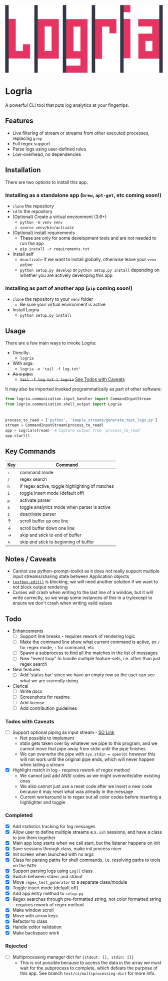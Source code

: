 ![Logria Logo](/branding/logria.png)

# Logria

A powerful CLI tool that puts log analytics at your fingertips.

## Features

- Live filtering of stream or streams from other executed processes, replacing `grep`
- Full regex support
- Parse logs using user-defined rules
- Low-overhead, no dependencies

## Installation

There are two options to install this app.

### Installing as a standalone app (`brew`, `apt-get`, etc coming soon!)

- `clone` the repository
- `cd` to the repository
- (Optional) Create a virtual environment (3.6+)
  - `python -m venv venv`
  - `source venv/bin/activate`
- (Optional) install requirements
  - These are only for some development tools and are not needed to run the app
  - `pip install -r requirements.txt`
- Install self
  - `deactivate` if we want to install globally, otherwise leave your `venv` active
  - `python setup.py develop` or `python setup.py install` depending on whether you are actively developing this app

### Installing as part of another app (`pip` coming soon!)

- `clone` the repository to your `venv` folder
  - Be sure your virtual environment is active
- Install Logria
  - `python setup.py install`

## Usage

There are a few main ways to invoke Logria:

- Directly:
  - `logria`
- With args:
  - `logria -e 'tail -f log.txt'`
- ~~As a pipe:~~
  - ~~`tail -f log.txt | logria`~~ [See Todos with Caveats](#todos-with-caveats)

It may also be imported invoked programmatically as part of other software:

```python
from logria.communication.input_handler import CommandInputStream
from logria.communication.shell_output import Logria


process_to_read = ['python', 'sample_streams/generate_test_logs.py']
stream = CommandInputStream(process_to_read)
app = Logria(stream)  # Capture output from `process_to_read`
app.start()
```

## Key Commands

| Key | Command |
|--|--|
| `:` | command mode |
| `/` | regex search |
| `h` | if regex active, toggle highlighting of matches |
| `i` | toggle insert mode (default off) |
| `p` | activate parser |
| `a` | toggle analytics mode when parser is active |
| `z` | deactivate parser |
| ↑ | scroll buffer up one line |
| ↓ | scroll buffer down one line |
| → | skip and stick to end of buffer |
| ← | skip and stick to beginning of buffer |

## Notes / Caveats

- Cannot use python-prompt-toolkit as it does not really support multiple input streams/sharing state between Application objects
- [`textbox.edit()`](https://docs.python.org/3/library/curses.html#curses.textpad.Textbox.edit) is blocking; we will need another solution if we want to not block output rendering
- Curses will crash when writing to the last line of a window, but it will write correctly, so we wrap some instances of this in a try/except to ensure we don't crash when writing valid values

## Todo

- Enhancements
  - [ ] Support line breaks - requires rework of rendering logic
  - [ ] Make the command line show what current command is active, ex `/` for regex mode, `:` for command, etc
  - [ ] Spawn a subprocess to find all the matches in the list of messages
  - [ ] New "event loop" to handle multiple feature-sets, i.e. other than just regex search
- New features
  - [ ] Add 'status bar' since we have an empty row so the user can see what we are currently doing
- Clerical
  - [ ] Write docs
  - [ ] Screenshots for readme
  - [ ] Add license
  - [ ] Add contribution guidelines

### Todos with Caveats

- [ ] Support optional piping as input stream - [SO Link](https://stackoverflow.com/questions/1450393/how-do-you-read-from-stdin)
  - Not possible to implement
  - stdin gets taken over by whatever we pipe to this program, and we cannot move that pipe away from stdin until the pipe finishes
  - We can overwrite the pipe with `sys.stdin = open(0)` however this will not work until the original pipe ends, which will never happen when tailing a stream
- [x] Highlight match in log - requires rework of regex method
  - We cannot just add ANSI codes as we might overwrite/alter existing ones
  - We also cannot just use a reset code after we insert a new code because it may reset what was already in the message
  - Current workaround is to regex out all color codes before inserting a highlighter and toggle

### Completed

- [x] Add statistics tracking for log messages
- [x] Allow user to define multiple streams e.x. `ssh` sessions, and have a class to join them together
- [x] Main app loop starts when we call start, but the listener happens on init
- [x] Save sessions through class, make init process nicer
- [x] Init screen when launched with no args
- [x] Class for parsing paths for shell commands, i.e. resolving paths to tools on the `PATH`
- [x] Support parsing logs using `Log()` class
- [x] Switch between stderr and stdout
- [x] Move `regex_test_generator` to a separate class/module
- [x] Toggle insert mode (default off)
- [x] Add app entry method to `setup.py`
- [x] Regex searches through pre-formatted string, not color formatted string - requires rework of regex method
- [x] Make window scroll
- [x] Move with arrow keys
- [x] Refactor to class
- [x] Handle editor validation
- [x] Make backspace work

### Rejected

- [ ] Multiprocessing manager dict for `{stdout: [], stdin: []}`
  - This is not possible because to access the data in the array we must wait for the subprocess to complete, which defeats the purpose of this app. See branch `test/cs/multiprocessing-dict` for more info.
